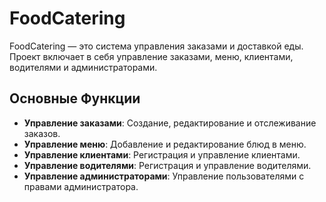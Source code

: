 # FoodCatering

FoodCatering — это система управления заказами и доставкой еды. Проект включает в себя управление заказами, меню, клиентами, водителями и администраторами.

## Основные Функции

- **Управление заказами**: Создание, редактирование и отслеживание заказов.
- **Управление меню**: Добавление и редактирование блюд в меню.
- **Управление клиентами**: Регистрация и управление клиентами.
- **Управление водителями**: Регистрация и управление водителями.
- **Управление администраторами**: Управление пользователями с правами администратора.

